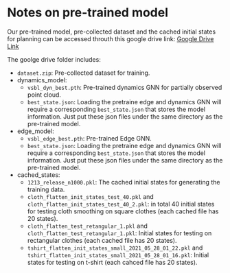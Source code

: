 # Notes on pre-trained model
Our pre-trained model, pre-collected dataset and the cached initial states for planning can be accessed throuth this google drive link: [Google Drive Link](https://drive.google.com/drive/folders/1gS8ejcY1imKVT8TD8zmNC38gNicpkL6X?usp=sharing)

The goolge drive folder includes:
* `dataset.zip`: Pre-collected dataset for training.
* dynamics_model:  
  - `vsbl_dyn_best.pth`: Pre-trained dynamics GNN for partially observed point cloud.
  - `best_state.json`: Loading the pretraine edge and dynamics GNN will require a corresponding `best_state.json` that stores the model information. Just put these json files under the same directory as the pre-trained model. 
* edge_model:  
  - `vsbl_edge_best.pth`: Pre-trained Edge GNN.
  - `best_state.json`: Loading the pretraine edge and dynamics GNN will require a corresponding `best_state.json` that stores the model information. Just put these json files under the same directory as the pre-trained model. 
* cached_states:   
  - `1213_release_n1000.pkl`: The cached initial states for generating the training data.
  - `cloth_flatten_init_states_test_40.pkl` and `cloth_flatten_init_states_test_40_2.pkl`: in total 40 initial states for testing cloth smoothing on square clothes (each cached file has 20 states).
  - `cloth_flatten_test_retangular_1.pkl` and `cloth_flatten_test_retangular_1.pkl`: Initial states for testing on rectangular clothes (each cached file has 20 states).
  - `tshirt_flatten_init_states_small_2021_05_28_01_22.pkl` and `tshirt_flatten_init_states_small_2021_05_28_01_16.pkl`: Initial states for testing on t-shirt (each cahced file has 20 states).
